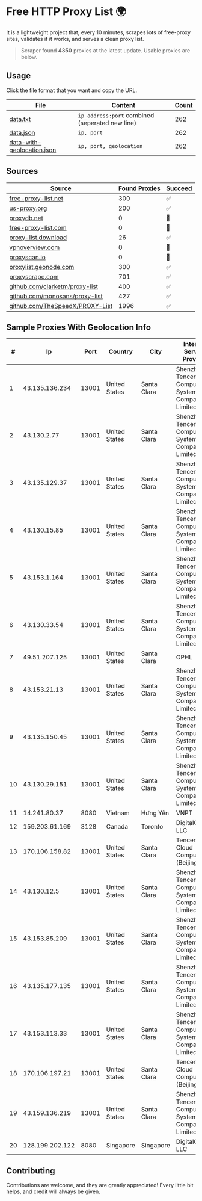 
# Free HTTP Proxy List 🌍

It is a lightweight project that, every 10 minutes, scrapes lots of free-proxy sites, validates if it works, and serves a clean proxy list.


> Scraper found **4350** proxies at the latest update. Usable proxies are below.

## Usage

Click the file format that you want and copy the URL.


|File|Content|Count|
|----|-------|-----|
|[data.txt](https://raw.githubusercontent.com/themiralay/Proxy-List-World/master/data.txt)|`ip_address:port` combined (seperated new line)|262|
|[data.json](https://raw.githubusercontent.com/themiralay/Proxy-List-World/master/data.json)|`ip, port`|262|
|[data-with-geolocation.json](https://raw.githubusercontent.com/themiralay/Proxy-List-World/master/data-with-geolocation.json)|`ip, port, geolocation`|262|

## Sources

|Source|Found Proxies|Succeed|
|------|-------------|-------|
|[free-proxy-list.net](https://free-proxy-list.net)|300|✅|
|[us-proxy.org](https://www.us-proxy.org)|200|✅|
|[proxydb.net](http://proxydb.net)|0|🚫|
|[free-proxy-list.com](https://free-proxy-list.com/?page=&port=&type%5B%5D=http&type%5B%5D=https&up_time=0&search=Search)|0|🚫|
|[proxy-list.download](https://www.proxy-list.download/HTTP)|26|✅|
|[vpnoverview.com](https://vpnoverview.com/privacy/anonymous-browsing/free-proxy-servers)|0|🚫|
|[proxyscan.io](https://www.proxyscan.io)|0|🚫|
|[proxylist.geonode.com](https://proxylist.geonode.com/api/proxy-list?limit=300&page=1&sort_by=lastChecked&sort_type=desc&protocols=http,https)|300|✅|
|[proxyscrape.com](https://api.proxyscrape.com/v2/?request=displayproxies&protocol=http&timeout=10000&country=all&ssl=all&anonymity=all)|701|✅|
|[github.com/clarketm/proxy-list](https://raw.githubusercontent.com/clarketm/proxy-list/master/proxy-list-raw.txt)|400|✅|
|[github.com/monosans/proxy-list](https://raw.githubusercontent.com/monosans/proxy-list/main/proxies/http.txt)|427|✅|
|[github.com/TheSpeedX/PROXY-List](https://raw.githubusercontent.com/TheSpeedX/PROXY-List/master/http.txt)|1996|✅|


## Sample Proxies With Geolocation Info

|#|Ip|Port|Country|City|Internet Service Provider|
|-|--|----|-------|----|-------------------------|
|1|43.135.136.234|13001|United States|Santa Clara|Shenzhen Tencent Computer Systems Company Limited|
|2|43.130.2.77|13001|United States|Santa Clara|Shenzhen Tencent Computer Systems Company Limited|
|3|43.135.129.37|13001|United States|Santa Clara|Shenzhen Tencent Computer Systems Company Limited|
|4|43.130.15.85|13001|United States|Santa Clara|Shenzhen Tencent Computer Systems Company Limited|
|5|43.153.1.164|13001|United States|Santa Clara|Shenzhen Tencent Computer Systems Company Limited|
|6|43.130.33.54|13001|United States|Santa Clara|Shenzhen Tencent Computer Systems Company Limited|
|7|49.51.207.125|13001|United States|Santa Clara|OPHL|
|8|43.153.21.13|13001|United States|Santa Clara|Shenzhen Tencent Computer Systems Company Limited|
|9|43.135.150.45|13001|United States|Santa Clara|Shenzhen Tencent Computer Systems Company Limited|
|10|43.130.29.151|13001|United States|Santa Clara|Shenzhen Tencent Computer Systems Company Limited|
|11|14.241.80.37|8080|Vietnam|Hưng Yên|VNPT|
|12|159.203.61.169|3128|Canada|Toronto|DigitalOcean, LLC|
|13|170.106.158.82|13001|United States|Santa Clara|Tencent Cloud Computing (Beijing) Co|
|14|43.130.12.5|13001|United States|Santa Clara|Shenzhen Tencent Computer Systems Company Limited|
|15|43.153.85.209|13001|United States|Santa Clara|Shenzhen Tencent Computer Systems Company Limited|
|16|43.135.177.135|13001|United States|Santa Clara|Shenzhen Tencent Computer Systems Company Limited|
|17|43.153.113.33|13001|United States|Santa Clara|Shenzhen Tencent Computer Systems Company Limited|
|18|170.106.197.21|13001|United States|Santa Clara|Tencent Cloud Computing (Beijing) Co|
|19|43.159.136.219|13001|United States|Santa Clara|Shenzhen Tencent Computer Systems Company Limited|
|20|128.199.202.122|8080|Singapore|Singapore|DigitalOcean, LLC|



## Contributing

Contributions are welcome, and they are greatly appreciated! Every
little bit helps, and credit will always be given.

